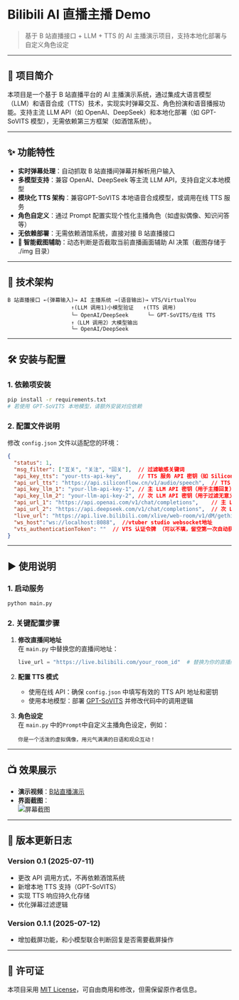 # Bilibili AI 直播主播 Demo  


> 基于 B 站直播接口 + LLM + TTS 的 AI 主播演示项目，支持本地化部署与自定义角色设定  

---

## 📌 项目简介  
本项目是一个基于 B 站直播平台的 AI 主播演示系统，通过集成大语言模型（LLM）和语音合成（TTS）技术，实现实时弹幕交互、角色扮演和语音播报功能。支持主流 LLM API（如 OpenAI、DeepSeek）和本地化部署（如 GPT-SoVITS 模型），无需依赖第三方框架（如酒馆系统）。  

---

## ✨ 功能特性  
- **实时弹幕处理**：自动抓取 B 站直播间弹幕并解析用户输入  
- **多模型支持**：兼容 OpenAI、DeepSeek 等主流 LLM API，支持自定义本地模型  
- **模块化 TTS 架构**：兼容GPT-SoVITS 本地语音合成模型，或调用在线 TTS 服务  
- **角色自定义**：通过 Prompt 配置实现个性化主播角色（如虚拟偶像、知识问答等）  
- **无依赖部署**：无需依赖酒馆系统，直接对接 B 站直播接口  
- **📸 智能截图辅助**：动态判断是否截取当前直播画面辅助 AI 决策（截图存储于 ./img 目录）
---

## 🧠 技术架构  
```
B 站直播接口 ←(弹幕输入)→ AI 主播系统 →(语音输出)→ VTS/VirtualYou  
                    ↑(LLM 调用1)小模型验证   ↑(TTS 调用)  
                    └─ OpenAI/DeepSeek      └─ GPT-SoVITS/在线 TTS  
                    ↑（LLM 调用2）大模型输出
                    └─ OpenAI/DeepSeek
```                                 

---

## 🛠️ 安装与配置  

### 1. 依赖项安装  
```bash  
pip install -r requirements.txt  
# 若使用 GPT-SoVITS 本地模型，请额外安装对应依赖  
```

### 2. 配置文件说明  
修改 `config.json` 文件以适配您的环境：  
```json  
{  
  "status": 1,  
  "msg_filter": ["互关", "关注", "回关"],  // 过滤敏感关键词  
  "api_key_tts": "your-tts-api-key",     // TTS 服务 API 密钥（如 SiliconFlow）  
  "api_url_tts": "https://api.siliconflow.cn/v1/audio/speech",  // TTS 请求地址  
  "api_key_llm_1": "your-llm-api-key-1", // 主 LLM API 密钥（用于主播回复）  
  "api_key_llm_2": "your-llm-api-key-2", // 次 LLM API 密钥（用于过滤无意义消息和是否截取当前屏幕进行辅助AI回复）  
  "api_url_1": "https://api.openai.com/v1/chat/completions",    // 主 LLM 请求地址  
  "api_url_2": "https://api.deepseek.com/v1/chat/completions",  // 次 LLM 请求地址  
  "live_url": "https://api.live.bilibili.com/xlive/web-room/v1/dM/gethistory?roomid=YOUR_ROOM_ID&room_type=0",  //更改YOUR_ROOM_ID为你的直播间地址
  "ws_host":"ws://localhost:8088",  //vtuber studio websocket地址
  "vts_authenticationToken": ""  // VTS 认证令牌 （可以不填，留空第一次自动获取）
}  
```

---

## ▶️ 使用说明  

### 1. 启动服务  
```bash  
python main.py  
```

### 2. 关键配置步骤  
1. **修改直播间地址**  
   在 `main.py` 中替换您的直播间地址：  
   ```python
   live_url = "https://live.bilibili.com/your_room_id"  # 替换为你的直播间地址
   ```

2. **配置 TTS 模式**  
   - 使用在线 API：确保 `config.json` 中填写有效的 TTS API 地址和密钥  
   - 使用本地模型：部署 [GPT-SoVITS](https://github.com/RVC-Boss/GPT-SoVITS) 并修改代码中的调用逻辑  

3. **角色设定**  
   在 `main.py` 中的`Prompt`中自定义主播角色设定，例如：  
   ```text
   你是一个活泼的虚拟偶像，用元气满满的日语和观众互动！
   ```

---

## 📺 效果展示  
- **演示视频**：[B站直播演示](https://www.bilibili.com/video/BV1EDLhzCE9x/)  
- **界面截图**：  
  ![屏幕截图](https://github.com/user-attachments/assets/a600c6cb-0ad0-46a1-8f48-1c59c486c0b2)

---

## 🧪 版本更新日志  
### Version 0.1 (2025-07-11)  
- 更改 API 调用方式，不再依赖酒馆系统  
- 新增本地 TTS 支持（GPT-SoVITS）  
- 实现 TTS 响应持久化存储  
- 优化弹幕过滤逻辑  
### Version 0.1.1 (2025-07-12)  
- 增加截屏功能，和小模型联合判断回复是否需要截屏操作
---

## 📜 许可证  
本项目采用 [MIT License](https://github.com/yourusername/bilibili-ai-live-demo/blob/main/LICENSE)，可自由商用和修改，但需保留原作者信息。